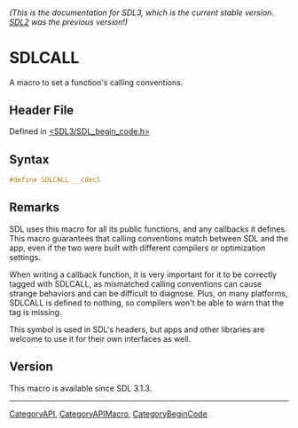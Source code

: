 ###### (This is the documentation for SDL3, which is the current stable version. [SDL2](https://wiki.libsdl.org/SDL2/) was the previous version!)
# SDLCALL

A macro to set a function's calling conventions.

## Header File

Defined in [<SDL3/SDL_begin_code.h>](https://github.com/libsdl-org/SDL/blob/main/include/SDL3/SDL_begin_code.h)

## Syntax

```c
#define SDLCALL __cdecl
```

## Remarks

SDL uses this macro for all its public functions, and any callbacks it
defines. This macro guarantees that calling conventions match between SDL
and the app, even if the two were built with different compilers or
optimization settings.

When writing a callback function, it is very important for it to be
correctly tagged with SDLCALL, as mismatched calling conventions can cause
strange behaviors and can be difficult to diagnose. Plus, on many
platforms, SDLCALL is defined to nothing, so compilers won't be able to
warn that the tag is missing.

This symbol is used in SDL's headers, but apps and other libraries are
welcome to use it for their own interfaces as well.

## Version

This macro is available since SDL 3.1.3.

----
[CategoryAPI](CategoryAPI), [CategoryAPIMacro](CategoryAPIMacro), [CategoryBeginCode](CategoryBeginCode)

